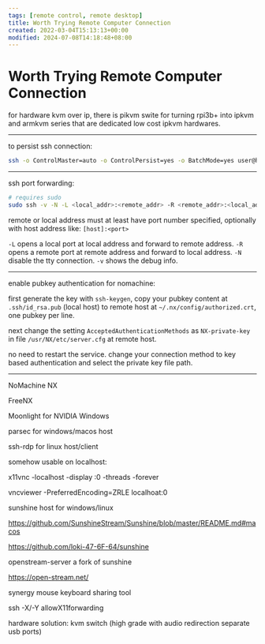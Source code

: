 ```yaml
---
tags: [remote control, remote desktop]
title: Worth Trying Remote Computer Connection
created: 2022-03-04T15:13:13+00:00
modified: 2024-07-08T14:18:48+08:00
---
```


# Worth Trying Remote Computer Connection

for hardware kvm over ip, there is pikvm swite for turning rpi3b+ into ipkvm and armkvm series that are dedicated low cost ipkvm hardwares.

---

to persist ssh connection:

```bash
ssh -o ControlMaster=auto -o ControlPersist=yes -o BatchMode=yes user@hostname
```

---

ssh port forwarding:

```bash
# requires sudo
sudo ssh -v -N -L <local_addr>:<remote_addr> -R <remote_addr>:<local_addr> <user>@<remote_host>
```

remote or local address must at least have port number specified, optionally with host address like: `[host]:<port>`

`-L` opens a local port at local address and forward to remote address. `-R` opens a remote port at remote address and forward to local address. `-N` disable the tty connection. `-v` shows the debug info.

---

enable pubkey authentication for nomachine:

first generate the key with `ssh-keygen`, copy your pubkey content at `.ssh/id_rsa.pub` (local host) to remote host at `~/.nx/config/authorized.crt`, one pubkey per line.

next change the setting `AcceptedAuthenticationMethods` as `NX-private-key` in file `/usr/NX/etc/server.cfg` at remote host.

no need to restart the service. change your connection method to key based authentication and select the private key file path.

---

NoMachine NX

FreeNX

Moonlight for NVIDIA Windows

parsec for windows/macos host

ssh-rdp for linux host/client

somehow usable on localhost:

x11vnc -localhost -display :0 -threads -forever

vncviewer -PreferredEncoding=ZRLE localhoat:0

sunshine host for windows/linux

https://github.com/SunshineStream/Sunshine/blob/master/README.md#macos

https://github.com/loki-47-6F-64/sunshine

openstream-server a fork of sunshine

https://open-stream.net/

synergy mouse keyboard sharing tool

ssh -X/-Y allowX11forwarding

hardware solution: kvm switch (high grade with audio redirection separate usb ports)
